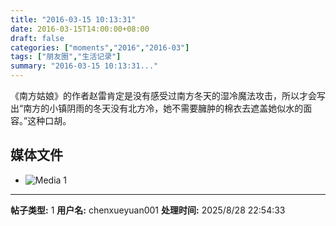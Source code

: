 ```yaml
---
title: "2016-03-15 10:13:31"
date: 2016-03-15T14:00:00+08:00
draft: false
categories: ["moments","2016","2016-03"]
tags: ["朋友圈","生活记录"]
summary: "2016-03-15 10:13:31..."
---
```


《南方姑娘》的作者赵雷肯定是没有感受过南方冬天的湿冷魔法攻击，所以才会写出“南方的小镇阴雨的冬天没有北方冷，她不需要臃肿的棉衣去遮盖她似水的面容。”这种口胡。

## 媒体文件

- ![Media 1](/Moments/photos/2016-03-15/201603151013310.jpg)

---

**帖子类型:** 1
**用户名:** chenxueyuan001
**处理时间:** 2025/8/28 22:54:33